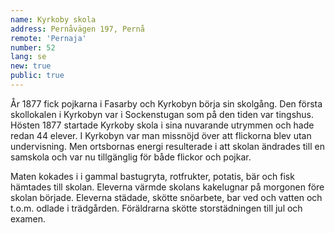 ```yaml
---
name: Kyrkoby skola
address: Pernåvägen 197, Pernå
remote: 'Pernaja'
number: 52
lang: se
new: true
public: true
---
```

År 1877 fick pojkarna i Fasarby och Kyrkobyn börja sin skolgång. Den första skollokalen i Kyrkobyn var i Sockenstugan som på den tiden var tingshus. Hösten 1877 startade Kyrkoby skola i sina nuvarande utrymmen och hade redan 44 elever. I Kyrkobyn var man missnöjd över att flickorna blev utan undervisning. Men ortsbornas energi resulterade i att skolan ändrades till en samskola och var nu tillgänglig för både flickor och pojkar.

Maten kokades i i gammal bastugryta, rotfrukter, potatis, bär och fisk hämtades till skolan. Eleverna värmde skolans kakelugnar på morgonen före skolan började. Eleverna städade, skötte snöarbete, bar ved och vatten och t.o.m. odlade i trädgården. Föräldrarna skötte storstädningen till jul och examen.
